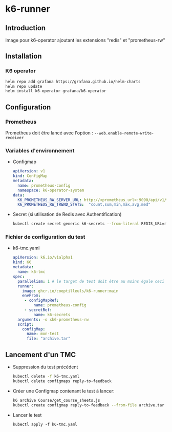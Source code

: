 # k6-runner

## Introduction

Image pour k6-operator ajoutant les extensions "redis" et "prometheus-rw"

## Installation

### K6 operator
```sh
helm repo add grafana https://grafana.github.io/helm-charts
helm repo update
helm install k6-operator grafana/k6-operator
```

## Configuration

### Prometheus

Prometheus doit être lancé avec l'option : `--web.enable-remote-write-receiver`

###  Variables d'environnement

* Configmap

    ```yaml
    apiVersion: v1
    kind: ConfigMap
    metadata:
      name: prometheus-config
      namespace: k6-operator-system
    data:
      K6_PROMETHEUS_RW_SERVER_URL: http://<prometheus_url>:9090/api/v1/write
      K6_PROMETHEUS_RW_TREND_STATS:  "count,sum,min,max,avg,med"
    ```

* Secret (si utilisation de Redis avec Authentification)

    ```sh
    kubectl create secret generic k6-secrets --from-literal REDIS_URL=redis://user:passwd@redis_url:6379
    ```
### Fichier de configuration du test

* k6-tmc.yaml
    ```yaml
    apiVersion: k6.io/v1alpha1
    kind: K6
    metadata:
      name: k6-tmc
    spec:
      parallelism: 1 # le target de test doit être au moins égale ceci
      runner:
        image: ghcr.io/cooptilleuls/k6-runner:main
        envFrom:
         - configMapRef:
             name: prometheus-config
         - secretRef:
             name: k6-secrets
      arguments: -o xk6-prometheus-rw
      script:
        configMap:
          name: mon-test
          file: "archive.tar"
    ```

## Lancement d'un TMC

* Suppression du test précédent
    ```sh
    kubectl delete -f k6-tmc.yaml
    kubectl delete configmaps reply-to-feedback
    ```
* Créer une Configmap contenant le test à lancer:
    ```sh
    k6 archive Course/get_course_sheets.js
    kubectl create configmap reply-to-feedback --from-file archive.tar
    ```

* Lancer le test
    ```
    kubectl apply -f k6-tmc.yaml
    ```
